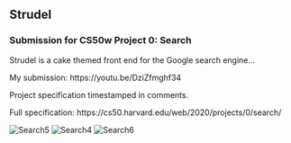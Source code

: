 
<h2>Strudel </h2><h3>Submission for CS50w Project 0: Search</h2>

<p> Strudel is a cake themed front end for the Google search engine... </p>
  My submission: https://youtu.be/DziZfmghf34
<p>Project specification timestamped in comments.
<p>Full specification: https://cs50.harvard.edu/web/2020/projects/0/search/ </p>

![Search5](https://user-images.githubusercontent.com/114597036/213873446-68eb6b60-c05a-44b3-b701-fc489b03af82.png)
![Search4](https://user-images.githubusercontent.com/114597036/213873443-86daac70-4a41-40f7-b00f-fc87e78b5a80.png)
![Search6](https://user-images.githubusercontent.com/114597036/213873449-1c76b7b0-9855-4af4-8089-108d1caaedee.png)

